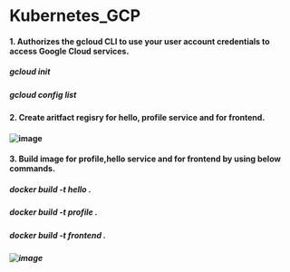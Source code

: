 # Kubernetes_GCP
#### 1. Authorizes the gcloud CLI to use your user account credentials to access Google Cloud services.
##### gcloud init
##### gcloud config list

#### 2. Create aritfact regisry for hello, profile service and for frontend.
#### ![image](https://github.com/himani0550/Kubernetes_GCP/assets/77041503/5ee1d783-d039-48cf-8fbf-4bcadba77c74)

#### 3. Build image for profile,hello service and for frontend by using below commands.
##### docker build -t hello .
##### docker build -t profile .
##### docker build -t frontend .
##### ![image](https://github.com/himani0550/Kubernetes_GCP/assets/77041503/f858159d-f9f7-4f1e-a656-f7038441ca62)

